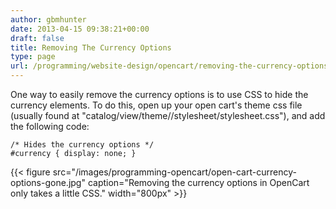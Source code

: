 ```yaml
---
author: gbmhunter
date: 2013-04-15 09:38:21+00:00
draft: false
title: Removing The Currency Options
type: page
url: /programming/website-design/opencart/removing-the-currency-options
---
```


One way to easily remove the currency options is to use CSS to hide the currency elements. To do this, open up your open cart's theme css file (usually found at "catalog/view/theme/<theme-name>/stylesheet/stylesheet.css"), and add the following code:

    
    /* Hides the currency options */
    #currency { display: none; }


{{< figure src="/images/programming-opencart/open-cart-currency-options-gone.jpg" caption="Removing the currency options in OpenCart only takes a little CSS."  width="800px" >}}
